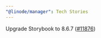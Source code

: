 ```yaml
---
"@linode/manager": Tech Stories
---
```


Upgrade Storybook to 8.6.7 ([#11876](https://github.com/linode/manager/pull/11876))
